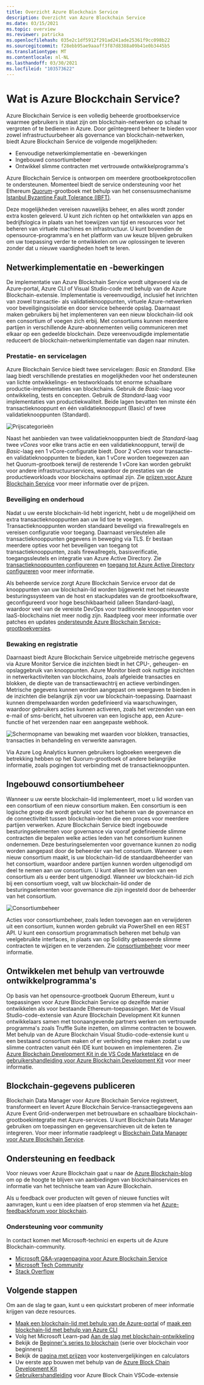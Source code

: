 ```yaml
---
title: Overzicht Azure Blockchain Service
description: Overzicht van Azure Blockchain Service
ms.date: 03/15/2021
ms.topic: overview
ms.reviewer: patricka
ms.openlocfilehash: 035e2c1df5912f291ad241ade25361f9cc098b22
ms.sourcegitcommit: f28ebb95ae9aaaff3f87d8388a09b41e0b3445b5
ms.translationtype: MT
ms.contentlocale: nl-NL
ms.lasthandoff: 03/30/2021
ms.locfileid: "103573622"
---
```

# <a name="what-is-azure-blockchain-service"></a>Wat is Azure Blockchain Service?

Azure Blockchain Service is een volledig beheerde grootboekservice waarmee gebruikers in staat zijn om blockchain-netwerken op schaal te vergroten of te bedienen in Azure. Door geïntegreerd beheer te bieden voor zowel infrastructuurbeheer als governance van blockchain-netwerken, biedt Azure Blockchain Service de volgende mogelijkheden:

* Eenvoudige netwerkimplementatie en -bewerkingen
* Ingebouwd consortiumbeheer
* Ontwikkel slimme contracten met vertrouwde ontwikkelprogramma's

Azure Blockchain Service is ontworpen om meerdere grootboekprotocollen te ondersteunen. Momenteel biedt de service ondersteuning voor het Ethereum [Quorum](https://www.goquorum.com/)-grootboek met behulp van het consensusmechanisme [Istanbul Byzantine Fault Tolerance (IBFT)](https://docs.goquorum.consensys.net/en/stable/Concepts/Consensus/IBFT/).

Deze mogelijkheden vereisen nauwelijks beheer, en alles wordt zonder extra kosten geleverd. U kunt zich richten op het ontwikkelen van apps en bedrijfslogica in plaats van het toewijzen van tijd en resources voor het beheren van virtuele machines en infrastructuur. U kunt bovendien de opensource-programma's en het platform van uw keuze blijven gebruiken om uw toepassing verder te ontwikkelen om uw oplossingen te leveren zonder dat u nieuwe vaardigheden hoeft te leren.

## <a name="network-deployment-and-operations"></a>Netwerkimplementatie en -bewerkingen

De implementatie van Azure Blockchain Service wordt uitgevoerd via de Azure-portal, Azure CLI of Visual Studio-code met behulp van de Azure Blockchain-extensie. Implementatie is vereenvoudigd, inclusief het inrichten van zowel transactie- als validatieknooppunten, virtuele Azure-netwerken voor beveiligingsisolatie en door service beheerde opslag.  Daarnaast maken gebruikers bij het implementeren van een nieuw blockchain-lid ook een consortium of voegen zich erbij.  Met consortiums kunnen meerdere partijen in verschillende Azure-abonnementen veilig communiceren met elkaar op een gedeelde blockchain.  Deze vereenvoudigde implementatie reduceert de blockchain-netwerkimplementatie van dagen naar minuten.

### <a name="performance-and-service-tiers"></a>Prestatie- en servicelagen

Azure Blockchain Service biedt twee servicelagen: *Basic* en *Standard*. Elke laag biedt verschillende prestaties en mogelijkheden voor het ondersteunen van lichte ontwikkelings- en testworkloads tot enorme schaalbare productie-implementaties van blockchains. Gebruik de *Basic*-laag voor ontwikkeling, tests en concepten. Gebruik de *Standard*-laag voor implementaties van productiekwaliteit. Beide lagen bevatten ten minste één transactieknooppunt en één validatieknooppunt (Basic) of twee validatieknooppunten (Standard). 

![Prijscategorieën](./media/overview/pricing-tiers.png)

Naast het aanbieden van twee validatieknooppunten biedt de *Standard*-laag twee *vCores* voor elke trans actie en een validatieknooppunt, terwijl de *Basic*-laag een 1 vCore-configuratie biedt.  Door 2 vCores voor transactie-en validatieknooppunten te bieden, kan 1 vCore worden toegewezen aan het Quorum-grootboek terwijl de resterende 1 vCore kan worden gebruikt voor andere infrastructuurservices, waardoor de prestaties van de productieworkloads voor blockchains optimaal zijn. Zie [prijzen voor Azure Blockchain Service](https://azure.microsoft.com/pricing/details/blockchain-service) voor meer informatie over de prijzen.

### <a name="security-and-maintenance"></a>Beveiliging en onderhoud

Nadat u uw eerste blockchain-lid hebt ingericht, hebt u de mogelijkheid om extra transactieknooppunten aan uw lid toe te voegen.  Transactieknooppunten worden standaard beveiligd via firewallregels en vereisen configuratie voor toegang.  Daarnaast versleutelen alle transactieknooppunten gegevens in beweging via TLS.  Er bestaan meerdere opties voor het beveiligen van toegang tot transactieknooppunten, zoals firewallregels, basisverificatie, toegangssleutels en integratie van Azure Active Directory. Zie [transactieknooppunten configureren](configure-transaction-nodes.md) en [toegang tot Azure Active Directory configureren](configure-aad.md) voor meer informatie.

Als beheerde service zorgt Azure Blockchain Service ervoor dat de knooppunten van uw blockchain-lid worden bijgewerkt met het nieuwste besturingssysteem van de host en stackupdates van de grootboeksoftware, geconfigureerd voor hoge beschikbaarheid (alleen Standard-laag), waardoor veel van de vereiste DevOps voor traditionele knooppunten voor IaaS-blockchains niet meer nodig zijn.  Raadpleeg voor meer informatie over patches en updates [ondersteunde Azure Blockchain Service-grootboekversies](ledger-versions.md).

### <a name="monitoring-and-logging"></a>Bewaking en registratie

Daarnaast biedt Azure Blockchain Service uitgebreide metrische gegevens via Azure Monitor Service die inzichten biedt in het CPU-, geheugen- en opslaggebruik van knooppunten.  Azure Monitor biedt ook nuttige inzichten in netwerkactiviteiten van blockchains, zoals afgeleide transacties en blokken, de diepte van de transactiewachtrij en actieve verbindingen.  Metrische gegevens kunnen worden aangepast om weergaven te bieden in de inzichten die belangrijk zijn voor uw blockchain-toepassing.  Daarnaast kunnen drempelwaarden worden gedefinieerd via waarschuwingen, waardoor gebruikers acties kunnen activeren, zoals het verzenden van een e-mail of sms-bericht, het uitvoeren van een logische app, een Azure-functie of het verzenden naar een aangepaste webhook.

![Schermopname van bewaking met waarden voor blokken, transacties, transacties in behandeling en verwerkte aanvragen.](./media/overview/metrics.png)

Via Azure Log Analytics kunnen gebruikers logboeken weergeven die betrekking hebben op het Quorum-grootboek of andere belangrijke informatie, zoals pogingen tot verbinding met de transactieknooppunten.

## <a name="built-in-consortium-management"></a>Ingebouwd consortiumbeheer

Wanneer u uw eerste blockchain-lid implementeert, moet u lid worden van een consortium of een nieuw consortium maken.  Een consortium is een logische groep die wordt gebruikt voor het beheren van de governance en de connectiviteit tussen blockchain-leden die een proces voor meerdere partijen verwerken.  Azure Blockchain Service biedt ingebouwde besturingselementen voor governance via vooraf gedefinieerde slimme contracten die bepalen welke acties leden van het consortium kunnen ondernemen.  Deze besturingselementen voor governance kunnen zo nodig worden aangepast door de beheerder van het consortium. Wanneer u een nieuw consortium maakt, is uw blockchain-lid de standaardbeheerder van het consortium, waardoor andere partijen kunnen worden uitgenodigd om deel te nemen aan uw consortium.  U kunt alleen lid worden van een consortium als u eerder bent uitgenodigd.  Wanneer uw blockchain-lid zich bij een consortium voegt, valt uw blockchain-lid onder de besturingselementen voor governance die zijn ingesteld door de beheerder van het consortium.

![Consortiumbeheer](./media/overview/consortium.png)

Acties voor consortiumbeheer, zoals leden toevoegen aan en verwijderen uit een consortium, kunnen worden gebruikt via PowerShell en een REST API. U kunt een consortium programmatisch beheren met behulp van veelgebruikte interfaces, in plaats van op Solidity gebaseerde slimme contracten te wijzigen en te verzenden. Zie [consortiumbeheer](consortium.md) voor meer informatie.

## <a name="develop-using-familiar-development-tools"></a>Ontwikkelen met behulp van vertrouwde ontwikkelprogramma's

Op basis van het opensource-grootboek Quorum Ethereum, kunt u toepassingen voor Azure Blockchain Service op dezelfde manier ontwikkelen als voor bestaande Ethereum-toepassingen. Met de Visual Studio-code-extensie van Azure Blockchain Development Kit kunnen ontwikkelaars samen met toonaangevende partners werken om vertrouwde programma's zoals Truffle Suite inzetten, om slimme contracten te bouwen. Met behulp van de Azure Blockchain Visual Studio-code-extensie kunt u een bestaand consortium maken of er verbinding mee maken zodat u uw slimme contracten vanuit één IDE kunt bouwen en implementeren. Zie [Azure Blockchain Development Kit in de VS Code Marketplace](https://aka.ms/vscodebcextension) en de [gebruikershandleiding voor Azure Blockchain Development Kit](https://aka.ms/vscodebcextensionwiki) voor meer informatie.

## <a name="publish-blockchain-data"></a>Blockchain-gegevens publiceren

Blockchain Data Manager voor Azure Blockchain Service registreert, transformeert en levert Azure Blockchain Service-transactiegegevens aan Azure Event Grid-onderwerpen met betrouwbare en schaalbare blockchain-grootboekintegratie met Azure-services. U kunt Blockchain Data Manager gebruiken om toepassingen en gegevensarchieven uit de keten te integreren. Voor meer informatie raadpleegt u [Blockchain Data Manager voor Azure Blockchain Service](data-manager.md).

## <a name="support-and-feedback"></a>Ondersteuning en feedback

Voor nieuws voer Azure Blockchain gaat u naar de [Azure Blockchain-blog](https://azure.microsoft.com/blog/topics/blockchain/) om op de hoogte te blijven van aanbiedingen van blockchainservices en informatie van het technische team van Azure Blockchain.

Als u feedback over producten wilt geven of nieuwe functies wilt aanvragen, kunt u een idee plaatsen of erop stemmen via het [Azure-feedbackforum voor blockchain](https://aka.ms/blockchainuservoice).

### <a name="community-support"></a>Ondersteuning voor community

In contact komen met Microsoft-technici en experts uit de Azure Blockchain-community.

* [Microsoft Q&A-vragenpagina voor Azure Blockchain Service](/answers/topics/azure-blockchain-service.html)
* [Microsoft Tech Community](https://techcommunity.microsoft.com/t5/Blockchain/bd-p/AzureBlockchain)
* [Stack Overflow](https://stackoverflow.com/questions/tagged/azure-blockchain-service)

## <a name="next-steps"></a>Volgende stappen

Om aan de slag te gaan, kunt u een quickstart proberen of meer informatie krijgen van deze resources.
* [Maak een blockchain-lid met behulp van de Azure-portal](create-member.md) of [maak een blockchain-lid met behulp van Azure CLI](create-member-cli.md)
* Volg het Microsoft Learn-pad [Aan de slag met blockchain-ontwikkeling](/learn/paths/ethereum-blockchain-development)
* Bekijk de [Beginner's series to blockchain](https://channel9.msdn.com/Series/Beginners-Series-to-Blockchain) (serie over blockchain voor beginners)
* Bekijk de [pagina met prijzen](https://azure.microsoft.com/pricing/details/blockchain-service) voor kostenvergelijkingen en calculators
* Uw eerste app bouwen met behulp van de [Azure Block Chain Development Kit](https://github.com/Azure-Samples/blockchain-devkit)
* [Gebruikershandleiding](https://github.com/Microsoft/vscode-azure-blockchain-ethereum/wiki) voor Azure Block Chain VSCode-extensie
